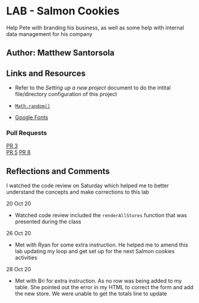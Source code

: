 
# LAB - Salmon Cookies

 Help Pete with branding his business, as well as some help with internal data management for his company

## Author: Matthew Santorsola

## Links and Resources

- Refer to the *Setting up a new project* document to do the intital file/directory configuration of this project

- [`Math.random()`](https://developer.mozilla.org/en-US/docs/Web/JavaScript/Reference/Global_Objects/Math/random)

- [Google Fonts](https://developers.google.com/fonts/docs/getting_started)

### Pull Requests

[PR 3](https://github.com/santorsm/cookie-stand/pull/3)  
[PR 5](https://github.com/santorsm/cookie-stand/pull/5)
[PR 8](https://github.com/santorsm/cookie-stand/pull/8)

## Reflections and Comments

I watched the code review on Saturday which helped me to better understand the concepts and make corrections to this lab

20 Oct 20

- Watched code review included the `renderAllStores` function that was presented during the class

26 Oct 20

- Met with Ryan for some extra instruction. He helped me to amend this lab updating my loop and get set up for the next Salmon cookies activities

28 Oct 20

- Met with Bri for extra instruction. As no row was being added to my table. She pointed out the error in my HTML to correct the form and add the new store. We were unable to get the totals line to update

